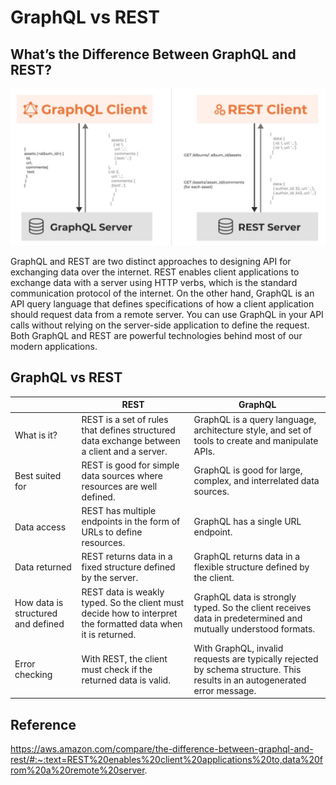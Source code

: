 # GraphQL vs REST

## What’s the Difference Between GraphQL and REST?
![Alt text](image.png)

GraphQL and REST are two distinct approaches to designing API for exchanging data over the internet. REST enables client applications to exchange data with a server using HTTP verbs, which is the standard communication protocol of the internet. On the other hand, GraphQL is an API query language that defines specifications of how a client application should request data from a remote server. You can use GraphQL in your API calls without relying on the server-side application to define the request. Both GraphQL and REST are powerful technologies behind most of our modern applications.

## GraphQL vs REST


|                                    | REST                                                                                                          | GraphQL                                                                                                                    |
| ---------------------------------- | ------------------------------------------------------------------------------------------------------------- | -------------------------------------------------------------------------------------------------------------------------- |
| What is it?                        | REST is a set of rules that defines structured data exchange between a client and a server.                   | GraphQL is a query language, architecture style, and set of tools to create and manipulate APIs.                           |
| Best suited for                    | REST is good for simple data sources where resources are well defined.                                        | GraphQL is good for large, complex, and interrelated data sources.                                                         |
| Data access                        | REST has multiple endpoints in the form of URLs to define resources.                                          | GraphQL has a single URL endpoint.                                                                                         |
| Data returned                      | REST returns data in a fixed structure defined by the server.                                                 | GraphQL returns data in a flexible structure defined by the client.                                                        |
| How data is structured and defined | REST data is weakly typed. So the client must decide how to interpret the formatted data when it is returned. | GraphQL data is strongly typed. So the client receives data in predetermined and mutually understood formats.              |
| Error checking                     | With REST, the client must check if the returned data is valid.                                               | With GraphQL, invalid requests are typically rejected by schema structure. This results in an autogenerated error message. |


## Reference

https://aws.amazon.com/compare/the-difference-between-graphql-and-rest/#:~:text=REST%20enables%20client%20applications%20to,data%20from%20a%20remote%20server.